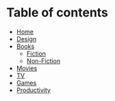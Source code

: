 # Table of contents

* [Home][1]
* [Design][2]
* [Books][3]
	* [Fiction][4]
	* [Non-Fiction][5]
* [Movies][6]
* [TV][7]
* [Games][8]
* [Productivity][9]

[1]:	README.md
[2]:	design.md
[3]:	books.md
[4]:	Fiction.md
[5]:	non-fiction.md
[6]:	untitled.md
[7]:	tv.md
[8]:	games.md
[9]:	productivity.md